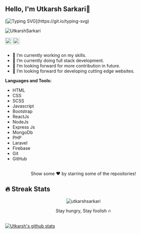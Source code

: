 ## Hello, I'm Utkarsh Sarkari👋

[![Typing SVG](https://readme-typing-svg.herokuapp.com?size=25&color=1A9AF7&lines=I'm+Full+Stack+Web+Developer;)](https://git.io/typing-svg)

<p align="left"> <img src="https://komarev.com/ghpvc/?username=UtkarshSarkari&label=Views&color=blue&style=plastic" alt="UtkarshSarkari"/> </p>

<a href="https://www.linkedin.com/in/utkarshsarkari">
  <img align="left" alt="Utkarsh's Linkdein" width="22px" src="https://cdn.jsdelivr.net/npm/simple-icons@v3/icons/linkedin.svg" />
</a>
<a href="https://github.com/UtkarshSarkari">
  <img align="left" alt="Utkarsh's Github" width="22px" src="https://cdn.jsdelivr.net/npm/simple-icons@v3/icons/github.svg" />
</a>

<br/>
<br/> 


- 🔭 I’m currently working on my skills.
- 🌱 I’m currently doing full stack development.
- 🤔 I’m looking forward for more contribution in future.
- 🤔 I’m looking forward for developing cutting edge websites.


**Languages and Tools:**  
- HTML
- CSS
- SCSS
- Javascript
- Bootstrap
- ReactJs
- NodeJs
- Express Js
- MongoDb
- PHP
- Laravel
- Firebase
- Git
- GitHub

<br/>

<div align="center">
Show some ❤️ by starring some of the repositories!
</div>

## 🔥 Streak Stats

<p align="center">
	<img align="center" src="https://github-readme-streak-stats.herokuapp.com?user=utkarshsarkari&theme=tokyonight_duo&hide_border=true" alt="utkarshsarkari" />
  <p align="center"> Stay hungry, Stay foolish 🔥 </p>
</p>

<br/>
<a href="https://github.com/utkarshsarkari">
 <img align="center" src="https://github-readme-stats.vercel.app/api?username=utkarshsarkari&show_icons=true&theme=light&line_height=27" alt="Utkarsh's github stats"/>
</a>
